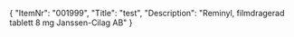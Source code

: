 {
  "ItemNr": "001999",
  "Title": "test",
  "Description": "Reminyl, filmdragerad tablett 8 mg Janssen-Cilag AB"
}
